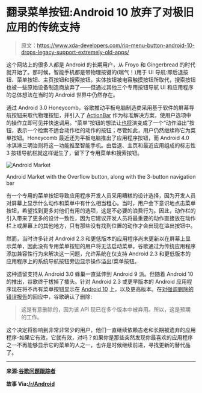 # 翻录菜单按钮:Android 10 放弃了对极旧应用的传统支持

> 原文：<https://www.xda-developers.com/rip-menu-button-android-10-drops-legacy-support-extremely-old-apps/>

这个网站上的很多人都是 Android 的长期用户，从 Froyo 和 Gingerbread 的时代就开始了。那时候，智能手机都是带物理按键的(喘气！)用于 UI 导航:即后退按钮、菜单按钮、主页按钮和搜索按钮。实体按钮被电容触摸按钮所取代，搜索按钮也被一些原始设备制造商放弃了——但通过其他三个专用按钮导航 UI 和应用程序的总体想法在当时的 Android 世界中仍然存在。

通过 Android 3.0 Honeycomb，谷歌推动平板电脑制造商采用基于软件的屏幕导航按钮来取代物理按钮，并引入了 [ActionBar](http://developer.android.com/reference/android/app/ActionBar.html) 作为标准解决方案，使用户选项中的操作立即可见并快速调用。“菜单”按钮的想法让[也将](https://android-developers.googleblog.com/2012/01/say-goodbye-to-menu-button.html)演变成了一个“动作溢出”按钮，表示一个检索不适合动作栏的动作的按钮；尽管如此，用户仍然继续称它为菜单按钮。Honeycomb 最近还为平板电脑推出了应用程序按钮，而 Android 4.0 冰淇淋三明治则将这一功能推至智能手机。由后退、主页和最近应用组成的标志性 3 按钮导航栏就这样诞生了，留下了专用菜单和搜索按钮。

 <picture>![Android Market](img/3b4f50ef7277412b4379f39ce542e937.png)</picture> 

Android Market with the Overflow button, along with the 3-button navigation bar

有一个专用的菜单按钮导致应用程序开发人员采用糟糕的设计选择，因为开发人员对屏幕上显示什么动作和菜单中有什么相当粗心。当时，用户会下意识地点击菜单按钮，希望找到更多对他们有用的选项，这是不必要的浪费行为。因此，动作栏的引入带来了更多的设计一致性，因为它建议开发人员将最重要的动作直接放在动作栏上或屏幕上的其他地方，只有那些没有找到位置的动作才会出现在溢出按钮中。

然而，当时许多针对 Android 2.3 和更低版本的应用程序尚未更新以在屏幕上显示菜单，因此没有专用菜单按钮的用户将无法启动菜单。谷歌通过为传统应用程序添加兼容性行为来解决这一问题，允许系统在仅支持 Android 2.3 和更低版本的应用程序上的系统导航按钮旁边显示操作溢出/菜单按钮。

这种遗留支持从 Android 3.0 蜂巢一直延伸到 Android 9 派。但随着 Android 10 的推出，谷歌终于拔掉了插头。针对 Android 2.3 或更早版本的 Android 应用程序现在将不再有菜单按钮显示在 [Android 10](https://www.xda-developers.com/android-10-android-q-brand-redesign/) 上，以及更高版本。在[对强调删除的错误报告](https://issuetracker.google.com/issues/140699628)的回应中，谷歌确认了删除:

> 这是有意删除的，因为该 API 现已在多个版本中被弃用。所以，这是预期的工作。

这个决定将影响到非常非常少的用户，他们一直继续依赖古老和长期被遗弃的应用程序-如果它有效，它就有效，对吗？如果你是那些突然发现你最喜欢的应用程序之一不再能够显示它的菜单的人之一，也许是时候继续前进，寻找更新的替代品了。

* * *

**来源:[谷歌问题跟踪者](https://issuetracker.google.com/issues/140699628)**

**故事 Via:[/r/Android](https://www.reddit.com/r/Android/comments/dvuwpn/remember_the_old_menu_key_of_android_23_now_its/)**